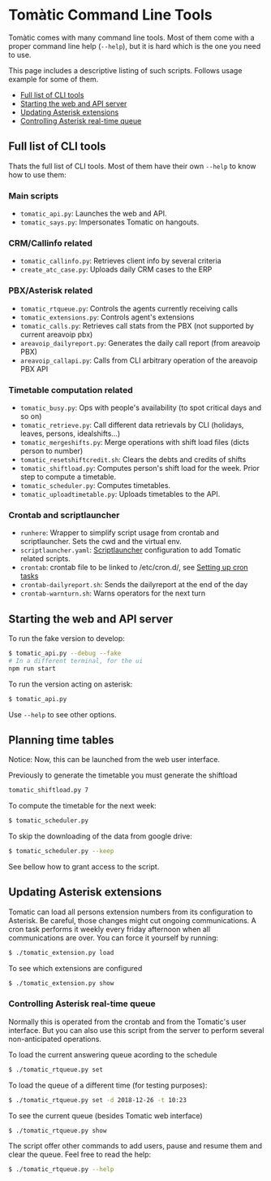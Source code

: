 # Tomàtic Command Line Tools

Tomàtic comes with many command line tools.
Most of them come with a proper command line help (`--help`),
but it is hard which is the one you need to use.

This page includes a descriptive listing of such scripts.
Follows usage example for some of them.

- [Full list of CLI tools](#full-list-of-cli-tools)
- [Starting the web and API server](#starting-the-web-and-api-server)
- [Updating Asterisk extensions](#updating-asterisk-extensions)
- [Controlling Asterisk real-time queue](#controlling-asterisk-real-time-queue)

## Full list of CLI tools

Thats the full list of CLI tools.
Most of them have their own `--help` to know how to use them:

### Main scripts

- `tomatic_api.py`: Launches the web and API.
- `tomatic_says.py`: Impersonates Tomatic on hangouts.

### CRM/Callinfo related

- `tomatic_callinfo.py`: Retrieves client info by several criteria
- `create_atc_case.py`: Uploads daily CRM cases to the ERP

### PBX/Asterisk related

- `tomatic_rtqueue.py`: Controls the agents currently receiving calls
- `tomatic_extensions.py`: Controls agent's extensions
- `tomatic_calls.py`: Retrieves call stats from the PBX (not supported by current areavoip pbx)
- `areavoip_dailyreport.py`: Generates the daily call report (from areavoip PBX)
- `areavoip_callapi.py`: Calls from CLI arbitrary operation of the areavoip PBX API

### Timetable computation related

- `tomatic_busy.py`: Ops with people's availability (to spot critical days and so on)
- `tomatic_retrieve.py`: Call different data retrievals by CLI (holidays, leaves, persons, idealshifts...)
- `tomatic_mergeshifts.py`: Merge operations with shift load files (dicts person to number)
- `tomatic_resetshiftcredit.sh`: Clears the debts and credits of shifts
- `tomatic_shiftload.py`: Computes person's shift load for the week. Prior step to compute a timetable.
- `tomatic_scheduler.py`: Computes timetables.
- `tomatic_uploadtimetable.py`: Uploads timetables to the API.

### Crontab and scriptlauncher

- `runhere`: Wrapper to simplify script usage from crontab and scriptlauncher. Sets the cwd and the virtual env.
- `scriptlauncher.yaml`: [Scriptlauncher](http://github.com/som-energia/scriptlauncher) configuration to add Tomatic related scripts.
- `crontab`: crontab file to be linked to /etc/cron.d/, see [Setting up cron tasks](setup.md#setting-up-cron-tasks)
- `crontab-dailyreport.sh`: Sends the dailyreport at the end of the day
- `crontab-warnturn.sh`: Warns operators for the next turn



## Starting the web and API server

To run the fake version to develop:

```bash
$ tomatic_api.py --debug --fake
# In a different terminal, for the ui
npm run start
```

To run the version acting on asterisk:

```bash
$ tomatic_api.py
```

Use `--help` to see other options.

## Planning time tables

Notice: Now, this can be launched from the web user interface.

Previously to generate the timetable you must generate the shiftload

```bash
tomatic_shiftload.py 7
```

To compute the timetable for the next week:

```bash
$ tomatic_scheduler.py
```

To skip the downloading of the data from google drive:

```bash
$ tomatic_scheduler.py --keep
```

See bellow how to grant access to the script.



## Updating Asterisk extensions

Tomatic can load all persons extension numbers from its configuration to Asterisk.
Be careful, those changes might cut ongoing communications.
A cron task performs it weekly every friday afternoon when all communications are over.
You can force it yourself by running:

```bash
$ ./tomatic_extension.py load
```
To see which extensions are configured

```bash
$ ./tomatic_extension.py show
```

### Controlling Asterisk real-time queue

Normally this is operated from the crontab and from the Tomatic's user interface.
But you can also use this script from the server to perform several non-anticipated operations.

To load the current answering queue acording to the schedule
```bash
$ ./tomatic_rtqueue.py set
```

To load the queue of a different time (for testing purposes):
```bash
$ ./tomatic_rtqueue.py set -d 2018-12-26 -t 10:23
```
To see the current queue (besides Tomatic web interface)

```bash
$ ./tomatic_rtqueue.py show
```
The script offer other commands to add users, pause and resume them and clear the queue.
Feel free to read the help:

```bash
$ ./tomatic_rtqueue.py --help
```



